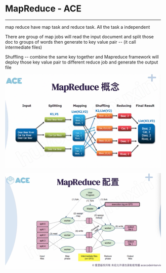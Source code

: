 # MapReduce - ACE



---

map reduce have map task and reduce task. All the task a independent



There are group of map jobs will read the input document and split those doc to groups of words then generate to key value pair -- (it call intermediate files)



Shuffling -- combine the same key together and Mapreduce framework will deploy those key value pair to different reduce job and generate the output file











![MapReduce Input Ri•a Dee Bar Splitting KI,VI Mapping Shuffling car, Reducing Car, 3 Final Result Riv«, 2 ](../../media/Stream^JSearch-Mapreduce-MapReduce---ACE-image1.png)





![MapReduce (1) fork (2) assign . .map (4) write user Program (1) fork (1) fork execution log on GFS Master (O assign reduce split O split 1 split 2 split 3 split 4 Input (6) write 3 read worker Map Intermediate files (on GFS) Reduce output Output fie s @ acecodeintervu ](../../media/Stream^JSearch-Mapreduce-MapReduce---ACE-image2.png)



